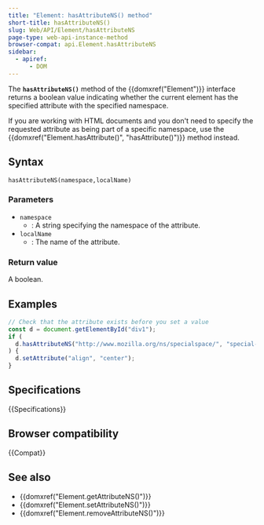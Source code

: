 ```yaml
---
title: "Element: hasAttributeNS() method"
short-title: hasAttributeNS()
slug: Web/API/Element/hasAttributeNS
page-type: web-api-instance-method
browser-compat: api.Element.hasAttributeNS
sidebar:
  - apiref:
      - DOM
---
```


The **`hasAttributeNS()`** method of the {{domxref("Element")}} interface returns a boolean value indicating whether the current element has the specified attribute with the specified namespace.

If you are working with HTML documents and you don't need to specify the requested attribute as being part of a specific namespace, use the {{domxref("Element.hasAttribute()", "hasAttribute()")}} method instead.

## Syntax

```js-nolint
hasAttributeNS(namespace,localName)
```

### Parameters

- `namespace`
  - : A string specifying the namespace of the attribute.
- `localName`
  - : The name of the attribute.

### Return value

A boolean.

## Examples

```js
// Check that the attribute exists before you set a value
const d = document.getElementById("div1");
if (
  d.hasAttributeNS("http://www.mozilla.org/ns/specialspace/", "special-align")
) {
  d.setAttribute("align", "center");
}
```

## Specifications

{{Specifications}}

## Browser compatibility

{{Compat}}

## See also

- {{domxref("Element.getAttributeNS()")}}
- {{domxref("Element.setAttributeNS()")}}
- {{domxref("Element.removeAttributeNS()")}}
